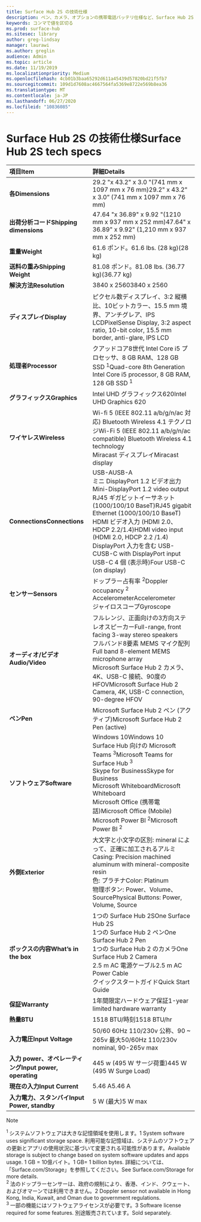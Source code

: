 ```yaml
---
title: Surface Hub 2S の技術仕様
description: ペン、カメラ、オプションの携帯電話バッテリ仕様など、Surface Hub 2S の技術仕様を表示します。
keywords: コンマで値を区切る
ms.prod: surface-hub
ms.sitesec: library
author: greg-lindsay
manager: laurawi
ms.author: greglin
audience: Admin
ms.topic: article
ms.date: 11/19/2019
ms.localizationpriority: Medium
ms.openlocfilehash: 4cb01b3baa65292d611a45439d57820bd21f5fb7
ms.sourcegitcommit: 109d1d7608ac4667564fa5369e8722e569b8ea36
ms.translationtype: MT
ms.contentlocale: ja-JP
ms.lasthandoff: 06/27/2020
ms.locfileid: "10836085"
---
```

# <span data-ttu-id="5bb5c-104">Surface Hub 2S の技術仕様</span><span class="sxs-lookup"><span data-stu-id="5bb5c-104">Surface Hub 2S tech specs</span></span>

|**<span data-ttu-id="5bb5c-105">項目</span><span class="sxs-lookup"><span data-stu-id="5bb5c-105">Item</span></span>**|**<span data-ttu-id="5bb5c-106">詳細</span><span class="sxs-lookup"><span data-stu-id="5bb5c-106">Details</span></span>**|
|:------ |:--------- |
|**<span data-ttu-id="5bb5c-107">各</span><span class="sxs-lookup"><span data-stu-id="5bb5c-107">Dimensions</span></span>**| <span data-ttu-id="5bb5c-108">29.2 "x 43.2" x 3.0 "(741 mm x 1097 mm x 76 mm)</span><span class="sxs-lookup"><span data-stu-id="5bb5c-108">29.2" x 43.2" x 3.0” (741 mm x 1097 mm x 76 mm)</span></span> |
|**<span data-ttu-id="5bb5c-109">出荷分析コード</span><span class="sxs-lookup"><span data-stu-id="5bb5c-109">Shipping dimensions</span></span>**| <span data-ttu-id="5bb5c-110">47.64 "x 36.89" x 9.92 "(1210 mm x 937 mm x 252 mm)</span><span class="sxs-lookup"><span data-stu-id="5bb5c-110">47.64" x 36.89" x 9.92" (1,210 mm x 937 mm x 252 mm)</span></span>|
|**<span data-ttu-id="5bb5c-111">重量</span><span class="sxs-lookup"><span data-stu-id="5bb5c-111">Weight</span></span>**| <span data-ttu-id="5bb5c-112">61.6 ポンド。</span><span class="sxs-lookup"><span data-stu-id="5bb5c-112">61.6 lbs.</span></span> <span data-ttu-id="5bb5c-113">(28 kg)</span><span class="sxs-lookup"><span data-stu-id="5bb5c-113">(28 kg)</span></span> |
|**<span data-ttu-id="5bb5c-114">送料の重み</span><span class="sxs-lookup"><span data-stu-id="5bb5c-114">Shipping Weight</span></span>**| <span data-ttu-id="5bb5c-115">81.08 ポンド。</span><span class="sxs-lookup"><span data-stu-id="5bb5c-115">81.08 lbs.</span></span> <span data-ttu-id="5bb5c-116">(36.77 kg)</span><span class="sxs-lookup"><span data-stu-id="5bb5c-116">(36.77 kg)</span></span> |
|**<span data-ttu-id="5bb5c-117">解決方法</span><span class="sxs-lookup"><span data-stu-id="5bb5c-117">Resolution</span></span>**| <span data-ttu-id="5bb5c-118">3840 x 2560</span><span class="sxs-lookup"><span data-stu-id="5bb5c-118">3840 x 2560</span></span> |
|**<span data-ttu-id="5bb5c-119">ディスプレイ</span><span class="sxs-lookup"><span data-stu-id="5bb5c-119">Display</span></span>**| <span data-ttu-id="5bb5c-120">ピクセル数ディスプレイ、3:2 縦横比、10ビットカラー、15.5 mm 境界、アンチグレア、IPS LCD</span><span class="sxs-lookup"><span data-stu-id="5bb5c-120">PixelSense Display, 3:2 aspect ratio, 10-bit color, 15.5 mm border, anti-glare, IPS LCD</span></span> |
|**<span data-ttu-id="5bb5c-121">処理者</span><span class="sxs-lookup"><span data-stu-id="5bb5c-121">Processor</span></span>**| <span data-ttu-id="5bb5c-122">クアッドコア8世代 Intel Core i5 プロセッサ、8 GB RAM、128 GB SSD <sup> 1</span><span class="sxs-lookup"><span data-stu-id="5bb5c-122">Quad-core 8th Generation Intel Core i5 processor, 8 GB RAM, 128 GB SSD <sup>1</span></span></sup> |
|**<span data-ttu-id="5bb5c-123">グラフィックス</span><span class="sxs-lookup"><span data-stu-id="5bb5c-123">Graphics</span></span>**| <span data-ttu-id="5bb5c-124">Intel UHD グラフィックス620</span><span class="sxs-lookup"><span data-stu-id="5bb5c-124">Intel UHD Graphics 620</span></span> |
|**<span data-ttu-id="5bb5c-125">ワイヤレス</span><span class="sxs-lookup"><span data-stu-id="5bb5c-125">Wireless</span></span>**| <span data-ttu-id="5bb5c-126">Wi-fi 5 (IEEE 802.11 a/b/g/n/ac 対応) Bluetooth Wireless 4.1 テクノロジ</span><span class="sxs-lookup"><span data-stu-id="5bb5c-126">Wi-Fi 5 (IEEE 802.11 a/b/g/n/ac compatible) Bluetooth Wireless 4.1 technology</span></span> <br> <span data-ttu-id="5bb5c-127">Miracast ディスプレイ</span><span class="sxs-lookup"><span data-stu-id="5bb5c-127">Miracast display</span></span> |
|**<span data-ttu-id="5bb5c-128">Connections</span><span class="sxs-lookup"><span data-stu-id="5bb5c-128">Connections</span></span>**| <span data-ttu-id="5bb5c-129">USB-A</span><span class="sxs-lookup"><span data-stu-id="5bb5c-129">USB-A</span></span> <br> <span data-ttu-id="5bb5c-130">ミニ DisplayPort 1.2 ビデオ出力</span><span class="sxs-lookup"><span data-stu-id="5bb5c-130">Mini-DisplayPort 1.2 video output</span></span> <br> <span data-ttu-id="5bb5c-131">RJ45 ギガビットイーサネット (1000/100/10 BaseT)</span><span class="sxs-lookup"><span data-stu-id="5bb5c-131">RJ45 gigabit Ethernet (1000/100/10 BaseT)</span></span> <br> <span data-ttu-id="5bb5c-132">HDMI ビデオ入力 (HDMI 2.0、HDCP 2.2/1.4)</span><span class="sxs-lookup"><span data-stu-id="5bb5c-132">HDMI video input (HDMI 2.0, HDCP 2.2 /1.4)</span></span> <br> <span data-ttu-id="5bb5c-133">DisplayPort 入力を含む USB-C</span><span class="sxs-lookup"><span data-stu-id="5bb5c-133">USB-C with DisplayPort input</span></span> <br> <span data-ttu-id="5bb5c-134">USB-C 4 個 (表示時)</span><span class="sxs-lookup"><span data-stu-id="5bb5c-134">Four USB-C (on display)</span></span> |
|**<span data-ttu-id="5bb5c-135">センサー</span><span class="sxs-lookup"><span data-stu-id="5bb5c-135">Sensors</span></span>**| <span data-ttu-id="5bb5c-136">ドップラー占有率 <sup> 2</span><span class="sxs-lookup"><span data-stu-id="5bb5c-136">Doppler occupancy <sup>2</span></span></sup> <br> <span data-ttu-id="5bb5c-137">Accelerometer</span><span class="sxs-lookup"><span data-stu-id="5bb5c-137">Accelerometer</span></span> <br> <span data-ttu-id="5bb5c-138">ジャイロスコープ</span><span class="sxs-lookup"><span data-stu-id="5bb5c-138">Gyroscope</span></span> |
|**<span data-ttu-id="5bb5c-139">オーディオ/ビデオ</span><span class="sxs-lookup"><span data-stu-id="5bb5c-139">Audio/Video</span></span>**| <span data-ttu-id="5bb5c-140">フルレンジ、正面向けの3方向ステレオスピーカー</span><span class="sxs-lookup"><span data-stu-id="5bb5c-140">Full-range, front facing 3-way stereo speakers</span></span> <br> <span data-ttu-id="5bb5c-141">フルバンド8要素 MEMS マイク配列</span><span class="sxs-lookup"><span data-stu-id="5bb5c-141">Full band 8-element MEMS microphone array</span></span> <br> <span data-ttu-id="5bb5c-142">Microsoft Surface Hub 2 カメラ、4K、USB-C 接続、90度の HFOV</span><span class="sxs-lookup"><span data-stu-id="5bb5c-142">Microsoft Surface Hub 2 Camera, 4K, USB-C connection, 90-degree HFOV</span></span> |
|**<span data-ttu-id="5bb5c-143">ペン</span><span class="sxs-lookup"><span data-stu-id="5bb5c-143">Pen</span></span>**| <span data-ttu-id="5bb5c-144">Microsoft Surface Hub 2 ペン (アクティブ)</span><span class="sxs-lookup"><span data-stu-id="5bb5c-144">Microsoft Surface Hub 2 Pen (active)</span></span> |
|**<span data-ttu-id="5bb5c-145">ソフトウェア</span><span class="sxs-lookup"><span data-stu-id="5bb5c-145">Software</span></span>**| <span data-ttu-id="5bb5c-146">Windows 10</span><span class="sxs-lookup"><span data-stu-id="5bb5c-146">Windows 10</span></span> <br> <span data-ttu-id="5bb5c-147">Surface Hub 向けの Microsoft Teams <sup> 3</span><span class="sxs-lookup"><span data-stu-id="5bb5c-147">Microsoft Teams for Surface Hub <sup>3</span></span></sup> <br> <span data-ttu-id="5bb5c-148">Skype for Business</span><span class="sxs-lookup"><span data-stu-id="5bb5c-148">Skype for Business</span></span> <br> <span data-ttu-id="5bb5c-149">Microsoft Whiteboard</span><span class="sxs-lookup"><span data-stu-id="5bb5c-149">Microsoft Whiteboard</span></span> <br> <span data-ttu-id="5bb5c-150">Microsoft Office (携帯電話)</span><span class="sxs-lookup"><span data-stu-id="5bb5c-150">Microsoft Office (Mobile)</span></span> <br> <span data-ttu-id="5bb5c-151">Microsoft Power BI <sup> 2</span><span class="sxs-lookup"><span data-stu-id="5bb5c-151">Microsoft Power BI <sup>2</span></span></sup> |
|**<span data-ttu-id="5bb5c-152">外側</span><span class="sxs-lookup"><span data-stu-id="5bb5c-152">Exterior</span></span>**| <span data-ttu-id="5bb5c-153">大文字と小文字の区別: mineral によって、正確に加工されるアルミ</span><span class="sxs-lookup"><span data-stu-id="5bb5c-153">Casing: Precision machined aluminum with mineral-composite resin</span></span> <br> <span data-ttu-id="5bb5c-154">色: プラチナ</span><span class="sxs-lookup"><span data-stu-id="5bb5c-154">Color: Platinum</span></span> <br> <span data-ttu-id="5bb5c-155">物理ボタン: Power、Volume、Source</span><span class="sxs-lookup"><span data-stu-id="5bb5c-155">Physical Buttons: Power, Volume, Source</span></span> |
|**<span data-ttu-id="5bb5c-156">ボックスの内容</span><span class="sxs-lookup"><span data-stu-id="5bb5c-156">What’s in the box</span></span>**| <span data-ttu-id="5bb5c-157">1つの Surface Hub 2S</span><span class="sxs-lookup"><span data-stu-id="5bb5c-157">One Surface Hub 2S</span></span> <br> <span data-ttu-id="5bb5c-158">1つの Surface Hub 2 ペン</span><span class="sxs-lookup"><span data-stu-id="5bb5c-158">One Surface Hub 2 Pen</span></span>  <br> <span data-ttu-id="5bb5c-159">1つの Surface Hub 2 のカメラ</span><span class="sxs-lookup"><span data-stu-id="5bb5c-159">One Surface Hub 2 Camera</span></span> <br> <span data-ttu-id="5bb5c-160">2.5 m AC 電源ケーブル</span><span class="sxs-lookup"><span data-stu-id="5bb5c-160">2.5 m AC Power Cable</span></span> <br> <span data-ttu-id="5bb5c-161">クイックスタートガイド</span><span class="sxs-lookup"><span data-stu-id="5bb5c-161">Quick Start Guide</span></span> |
|**<span data-ttu-id="5bb5c-162">保証</span><span class="sxs-lookup"><span data-stu-id="5bb5c-162">Warranty</span></span>**| <span data-ttu-id="5bb5c-163">1年間限定ハードウェア保証</span><span class="sxs-lookup"><span data-stu-id="5bb5c-163">1-year limited hardware warranty</span></span> |
|**<span data-ttu-id="5bb5c-164">熱量</span><span class="sxs-lookup"><span data-stu-id="5bb5c-164">BTU</span></span>**| <span data-ttu-id="5bb5c-165">1518 BTU/時刻</span><span class="sxs-lookup"><span data-stu-id="5bb5c-165">1518 BTU/hr</span></span> |
|**<span data-ttu-id="5bb5c-166">入力電圧</span><span class="sxs-lookup"><span data-stu-id="5bb5c-166">Input Voltage</span></span>**| <span data-ttu-id="5bb5c-167">50/60 60Hz 110/230v 公称、90 ~ 265v 最大</span><span class="sxs-lookup"><span data-stu-id="5bb5c-167">50/60Hz 110/230v nominal, 90-265v max</span></span> |
|**<span data-ttu-id="5bb5c-168">入力 power、オペレーティング</span><span class="sxs-lookup"><span data-stu-id="5bb5c-168">Input power, operating</span></span>**| <span data-ttu-id="5bb5c-169">445 w (495 W サージ荷重)</span><span class="sxs-lookup"><span data-stu-id="5bb5c-169">445 W (495 W Surge Load)</span></span> |
|**<span data-ttu-id="5bb5c-170">現在の入力</span><span class="sxs-lookup"><span data-stu-id="5bb5c-170">Input Current</span></span>**| <span data-ttu-id="5bb5c-171">5.46 A</span><span class="sxs-lookup"><span data-stu-id="5bb5c-171">5.46 A</span></span> |
|**<span data-ttu-id="5bb5c-172">入力電力、スタンバイ</span><span class="sxs-lookup"><span data-stu-id="5bb5c-172">Input Power, standby</span></span>**| <span data-ttu-id="5bb5c-173">5 W (最大)</span><span class="sxs-lookup"><span data-stu-id="5bb5c-173">5 W max</span></span>  |

> [!NOTE]
> <sup><span data-ttu-id="5bb5c-174">1 </sup> システムソフトウェアは大きな記憶領域を使用します。</span><span class="sxs-lookup"><span data-stu-id="5bb5c-174">1</sup> System software uses significant storage space.</span></span> <span data-ttu-id="5bb5c-175">利用可能な記憶域は、システムのソフトウェアの更新とアプリの使用状況に基づいて変更される可能性があります。</span><span class="sxs-lookup"><span data-stu-id="5bb5c-175">Available storage is subject to change based on system software updates and apps usage.</span></span> <span data-ttu-id="5bb5c-176">1 GB = 10億バイト。</span><span class="sxs-lookup"><span data-stu-id="5bb5c-176">1 GB= 1 billion bytes.</span></span> <span data-ttu-id="5bb5c-177">詳細については、「Surface.com/Storage」を参照してください。</span><span class="sxs-lookup"><span data-stu-id="5bb5c-177">See Surface.com/Storage for more details.</span></span> <br> <sup><span data-ttu-id="5bb5c-178">2 </sup> 法のドップラーセンサーは、政府の規制により、香港、インド、クウェート、およびオマーンでは利用できません。</span><span class="sxs-lookup"><span data-stu-id="5bb5c-178">2</sup> Doppler sensor not available in Hong Kong, India, Kuwait, and Oman  due to government regulations.</span></span>
<br> <sup><span data-ttu-id="5bb5c-179">3 </sup> 一部の機能にはソフトウェアライセンスが必要です。</span><span class="sxs-lookup"><span data-stu-id="5bb5c-179">3</sup> Software license required for some features.</span></span> <span data-ttu-id="5bb5c-180">別途販売されています。</span><span class="sxs-lookup"><span data-stu-id="5bb5c-180">Sold separately.</span></span><br> 
